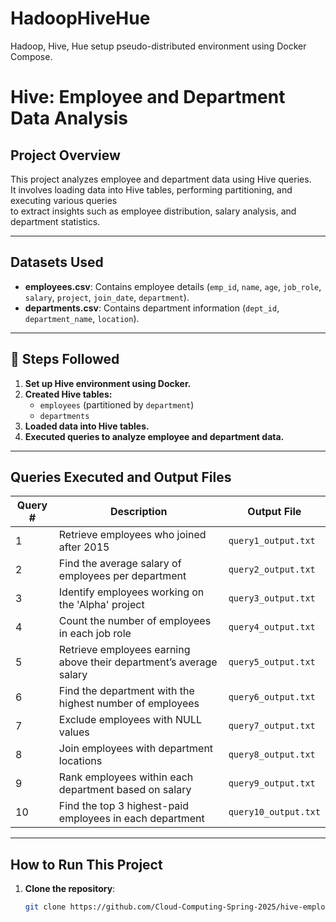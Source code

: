 # HadoopHiveHue
Hadoop, Hive, Hue setup pseudo-distributed environment using Docker Compose.

# Hive: Employee and Department Data Analysis

##  Project Overview
This project analyzes employee and department data using Hive queries.  
It involves loading data into Hive tables, performing partitioning, and executing various queries  
to extract insights such as employee distribution, salary analysis, and department statistics.

---

##  Datasets Used
- **employees.csv**: Contains employee details (`emp_id`, `name`, `age`, `job_role`, `salary`, `project`, `join_date`, `department`).
- **departments.csv**: Contains department information (`dept_id`, `department_name`, `location`).

---

## 🔹 Steps Followed
1. **Set up Hive environment using Docker.**
2. **Created Hive tables:**
   - `employees` (partitioned by `department`)
   - `departments`
3. **Loaded data into Hive tables.**
4. **Executed queries to analyze employee and department data.**

---

##  Queries Executed and Output Files
| Query # | Description | Output File |
|---------|------------|-------------|
| 1️ | Retrieve employees who joined after 2015 | `query1_output.txt` |
| 2️ | Find the average salary of employees per department | `query2_output.txt` |
| 3️ | Identify employees working on the 'Alpha' project | `query3_output.txt` |
| 4️ | Count the number of employees in each job role | `query4_output.txt` |
| 5️ | Retrieve employees earning above their department’s average salary | `query5_output.txt` |
| 6️ | Find the department with the highest number of employees | `query6_output.txt` |
| 7️ | Exclude employees with NULL values | `query7_output.txt` |
| 8️ | Join employees with department locations | `query8_output.txt` |
| 9️ | Rank employees within each department based on salary | `query9_output.txt` |
| 10 | Find the top 3 highest-paid employees in each department | `query10_output.txt` |

---

##  How to Run This Project
1. **Clone the repository**:
   ```bash
   git clone https://github.com/Cloud-Computing-Spring-2025/hive-employee-data-analysis-bhanukocherla.git
